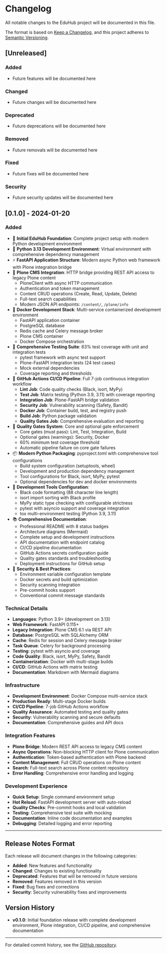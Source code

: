 # Changelog

All notable changes to the EduHub project will be documented in this file.

The format is based on [Keep a Changelog](https://keepachangelog.com/en/1.0.0/),
and this project adheres to [Semantic Versioning](https://semver.org/spec/v2.0.0.html).

## [Unreleased]

### Added
- Future features will be documented here

### Changed
- Future changes will be documented here

### Deprecated
- Future deprecations will be documented here

### Removed
- Future removals will be documented here

### Fixed
- Future fixes will be documented here

### Security
- Future security updates will be documented here

## [0.1.0] - 2024-01-20

### Added
- 🎯 **Initial EduHub Foundation**: Complete project setup with modern Python development environment
- 🐍 **Python 3.13 Development Environment**: Virtual environment with comprehensive dependency management
- ⚡ **FastAPI Application Structure**: Modern async Python web framework with Plone integration bridge
- 🔗 **Plone CMS Integration**: HTTP bridge providing REST API access to legacy Plone content
  - PloneClient with async HTTP communication
  - Authentication and token management
  - Content CRUD operations (Create, Read, Update, Delete)
  - Full-text search capabilities
  - Modern JSON API endpoints: `/content/`, `/plone/info`
- 🐳 **Docker Development Stack**: Multi-service containerized development environment
  - FastAPI application container
  - PostgreSQL database
  - Redis cache and Celery message broker
  - Plone CMS container
  - Docker Compose orchestration
- 🧪 **Comprehensive Testing Suite**: 63% test coverage with unit and integration tests
  - pytest framework with async test support
  - Plone-FastAPI integration tests (24 test cases)
  - Mock external dependencies
  - Coverage reporting and thresholds
- 🤖 **GitHub Actions CI/CD Pipeline**: Full 7-job continuous integration workflow
  - **Lint Job**: Code quality checks (Black, isort, MyPy)
  - **Test Job**: Matrix testing (Python 3.9, 3.11) with coverage reporting
  - **Integration Job**: Plone-FastAPI bridge validation
  - **Security Job**: Vulnerability scanning (Safety, Bandit)
  - **Docker Job**: Container build, test, and registry push
  - **Build Job**: Python package validation
  - **Quality Gates Job**: Comprehensive evaluation and reporting
- 🎯 **Quality Gates System**: Core and optional gate enforcement
  - Core gates (must pass): Lint, Test, Integration, Build
  - Optional gates (warnings): Security, Docker
  - 60% minimum test coverage threshold
  - Automatic pipeline failure on core gate failures
- 📦 **Modern Python Packaging**: pyproject.toml with comprehensive tool configurations
  - Build system configuration (setuptools, wheel)
  - Development and production dependency management
  - Tool configurations for Black, isort, MyPy, pytest
  - Optional dependencies for dev and docker environments
- 🔧 **Development Tools Configuration**:
  - Black code formatting (88 character line length)
  - isort import sorting with Black profile
  - MyPy static type checking with configurable strictness
  - pytest with asyncio support and coverage integration
  - tox multi-environment testing (Python 3.9, 3.11)
- 📚 **Comprehensive Documentation**:
  - Professional README with 8 status badges
  - Architecture diagrams (Mermaid)
  - Complete setup and development instructions
  - API documentation with endpoint catalog
  - CI/CD pipeline documentation
  - GitHub Actions secrets configuration guide
  - Quality gates standards and troubleshooting
  - Deployment instructions for GitHub setup
- 🔐 **Security & Best Practices**:
  - Environment variable configuration template
  - Docker secrets and build optimization
  - Security scanning integration
  - Pre-commit hooks support
  - Conventional commit message standards

### Technical Details
- **Languages**: Python 3.9+ (development on 3.13)
- **Web Framework**: FastAPI 0.115+
- **Legacy Integration**: Plone CMS 6.1 via REST API
- **Database**: PostgreSQL with SQLAlchemy ORM
- **Cache**: Redis for session and Celery message broker
- **Task Queue**: Celery for background processing
- **Testing**: pytest with asyncio and coverage
- **Code Quality**: Black, isort, MyPy, Safety, Bandit
- **Containerization**: Docker with multi-stage builds
- **CI/CD**: GitHub Actions with matrix testing
- **Documentation**: Markdown with Mermaid diagrams

### Infrastructure
- **Development Environment**: Docker Compose multi-service stack
- **Production Ready**: Multi-stage Docker builds
- **CI/CD Pipeline**: 7-job GitHub Actions workflow
- **Quality Assurance**: Automated testing and quality gates
- **Security**: Vulnerability scanning and secure defaults
- **Documentation**: Comprehensive guides and API docs

### Integration Features
- **Plone Bridge**: Modern REST API access to legacy CMS content
- **Async Operations**: Non-blocking HTTP client for Plone communication
- **Authentication**: Token-based authentication with Plone backend
- **Content Management**: Full CRUD operations on Plone content
- **Search**: Full-text search across Plone content repository
- **Error Handling**: Comprehensive error handling and logging

### Development Experience
- **Quick Setup**: Single command environment setup
- **Hot Reload**: FastAPI development server with auto-reload
- **Quality Checks**: Pre-commit hooks and local validation
- **Testing**: Comprehensive test suite with mocking
- **Documentation**: Inline code documentation and examples
- **Debugging**: Detailed logging and error reporting

---

## Release Notes Format

Each release will document changes in the following categories:

- **Added**: New features and functionality
- **Changed**: Changes to existing functionality
- **Deprecated**: Features that will be removed in future versions
- **Removed**: Features removed in this version
- **Fixed**: Bug fixes and corrections
- **Security**: Security vulnerability fixes and improvements

## Version History

- **v0.1.0**: Initial foundation release with complete development environment, Plone integration, CI/CD pipeline, and comprehensive documentation

---

For detailed commit history, see the [GitHub repository](https://github.com/USERNAME/eduhub/commits/main). 
